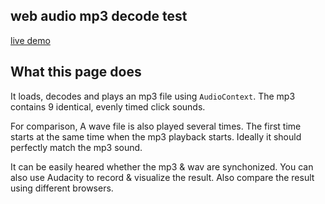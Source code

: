 ## web audio mp3 decode test

[live demo](https://111116.github.io/webaudiotest/)

## What this page does

It loads, decodes and plays an mp3 file using `AudioContext`. The mp3 contains 9 identical, evenly timed click sounds.

For comparison, A wave file is also played several times. The first time starts at the same time when the mp3 playback starts. Ideally it should perfectly match the mp3 sound.

It can be easily heared whether the mp3 & wav are synchonized. You can also use Audacity to record & visualize the result. Also compare the result using different browsers.

